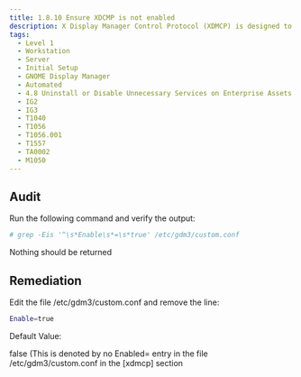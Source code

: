 ```yaml
---
title: 1.8.10 Ensure XDCMP is not enabled
description: X Display Manager Control Protocol (XDMCP) is designed to provide authenticated access to display management services for remote displays
tags:
  - Level 1
  - Workstation
  - Server
  - Initial Setup
  - GNOME Display Manager
  - Automated
  - 4.8 Uninstall or Disable Unnecessary Services on Enterprise Assets and Software
  - IG2
  - IG3
  - T1040
  - T1056
  - T1056.001
  - T1557
  - TA0002
  - M1050
---
```


## Audit
Run the following command and verify the output:
```bash
# grep -Eis '^\s*Enable\s*=\s*true' /etc/gdm3/custom.conf
```

Nothing should be returned

## Remediation
Edit the file /etc/gdm3/custom.conf and remove the line:
```bash
Enable=true
```

Default Value:

false (This is denoted by no Enabled= entry in the file /etc/gdm3/custom.conf in the [xdmcp] section
